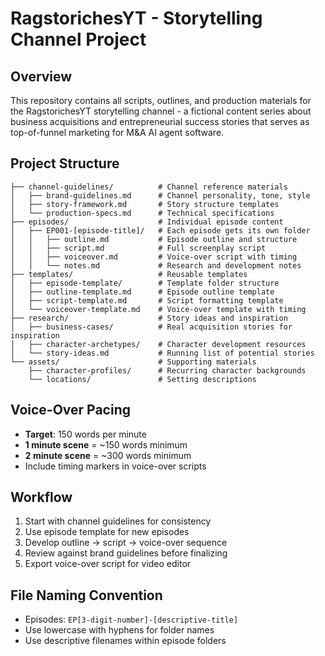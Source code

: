 # RagstorichesYT - Storytelling Channel Project

## Overview
This repository contains all scripts, outlines, and production materials for the RagstorichesYT storytelling channel - a fictional content series about business acquisitions and entrepreneurial success stories that serves as top-of-funnel marketing for M&A AI agent software.

## Project Structure

```
├── channel-guidelines/          # Channel reference materials
│   ├── brand-guidelines.md      # Channel personality, tone, style
│   ├── story-framework.md       # Story structure templates
│   └── production-specs.md      # Technical specifications
├── episodes/                    # Individual episode content
│   ├── EP001-[episode-title]/   # Each episode gets its own folder
│   │   ├── outline.md           # Episode outline and structure
│   │   ├── script.md            # Full screenplay script
│   │   ├── voiceover.md         # Voice-over script with timing
│   │   └── notes.md             # Research and development notes
├── templates/                   # Reusable templates
│   ├── episode-template/        # Template folder structure
│   ├── outline-template.md      # Episode outline template
│   ├── script-template.md       # Script formatting template
│   └── voiceover-template.md    # Voice-over template with timing
├── research/                    # Story ideas and inspiration
│   ├── business-cases/          # Real acquisition stories for inspiration
│   ├── character-archetypes/    # Character development resources
│   └── story-ideas.md           # Running list of potential stories
└── assets/                      # Supporting materials
    ├── character-profiles/      # Recurring character backgrounds
    └── locations/               # Setting descriptions
```

## Voice-Over Pacing
- **Target**: 150 words per minute
- **1 minute scene** = ~150 words minimum
- **2 minute scene** = ~300 words minimum
- Include timing markers in voice-over scripts

## Workflow
1. Start with channel guidelines for consistency
2. Use episode template for new episodes
3. Develop outline → script → voice-over sequence
4. Review against brand guidelines before finalizing
5. Export voice-over script for video editor

## File Naming Convention
- Episodes: `EP[3-digit-number]-[descriptive-title]`
- Use lowercase with hyphens for folder names
- Use descriptive filenames within episode folders 